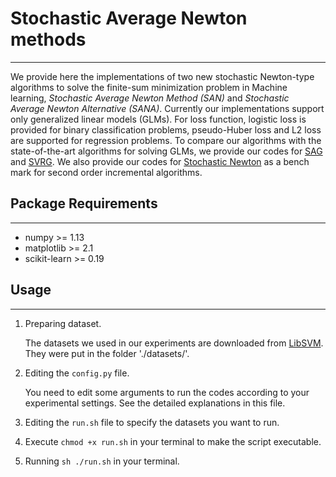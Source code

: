 # Stochastic Average Newton methods
---

We provide here the implementations of two new stochastic Newton-type algorithms to solve the finite-sum minimization problem in Machine learning, *Stochastic Average Newton Method (SAN)* and *Stochastic Average Newton Alternative (SANA)*. Currently our implementations support only generalized linear models (GLMs). For loss function, logistic loss is provided for binary classification problems, pseudo-Huber loss and L2 loss are supported for regression problems. To compare our algorithms with the state-of-the-art algorithms for solving GLMs, we provide our codes for [SAG][sag] and [SVRG][svrg]. We also provide our codes for [Stochastic Newton][snm] as a bench mark for second order incremental algorithms.


## Package Requirements
---

+ numpy >= 1.13
+ matplotlib >= 2.1
+ scikit-learn >= 0.19


## Usage
---

1. Preparing dataset.

	The datasets we used in our experiments are downloaded from [LibSVM](https://www.csie.ntu.edu.tw/~cjlin/libsvmtools/datasets/binary.html). They were put in the folder './datasets/'.

2. Editing the `config.py` file.

	You need to edit some arguments to run the codes according to your experimental settings. 
	See the detailed explanations in this file.

3. Editing the `run.sh` file to specify the datasets you want to run.

3. Execute `chmod +x run.sh` in your terminal to make the script executable.

4. Running  `sh ./run.sh` in your terminal.



[sag]: https://arxiv.org/abs/1309.2388
[svrg]: https://papers.nips.cc/paper/2013/file/ac1dd209cbcc5e5d1c6e28598e8cbbe8-Paper.pdf
[snm]: https://arxiv.org/abs/1912.01597